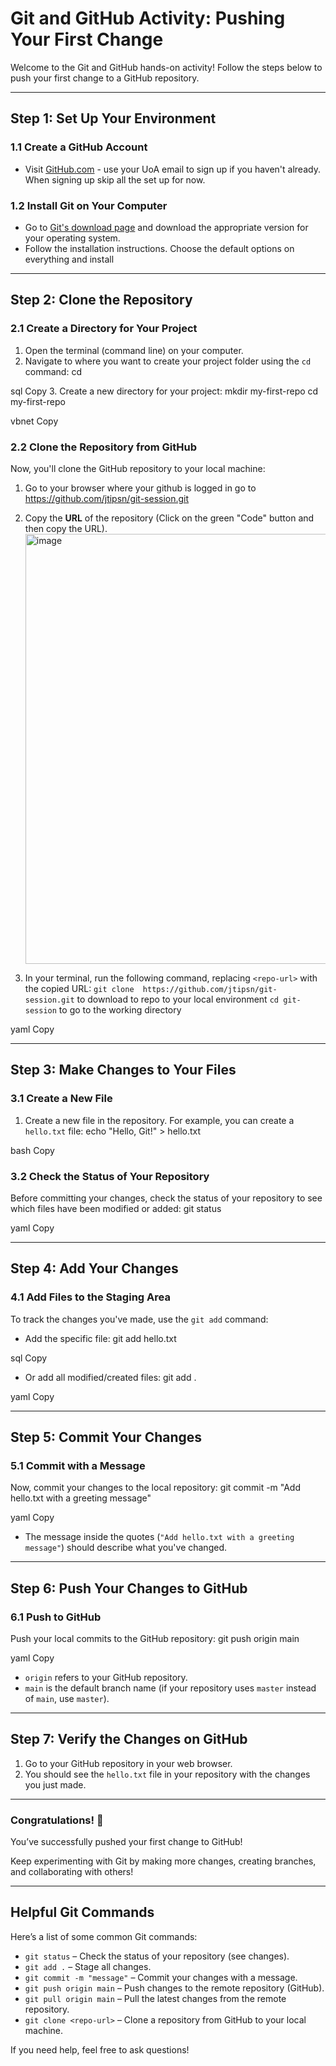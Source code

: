 # Git and GitHub Activity: Pushing Your First Change

Welcome to the Git and GitHub hands-on activity! Follow the steps below to push your first change to a GitHub repository.

---

## Step 1: Set Up Your Environment

### 1.1 Create a GitHub Account
- Visit [GitHub.com](https://github.com) - use your UoA email to sign up if you haven't already.  When signing up skip all the set up for now.   

### 1.2 Install Git on Your Computer
- Go to [Git's download page](https://git-scm.com/downloads) and download the appropriate version for your operating system.
- Follow the installation instructions.  Choose the default options on everything and install

---

## Step 2: Clone the Repository

### 2.1 Create a Directory for Your Project
1. Open the terminal (command line) on your computer.
2. Navigate to where you want to create your project folder using the `cd` command:
cd <path-to-your-folder>

sql
Copy
3. Create a new directory for your project:
mkdir my-first-repo cd my-first-repo

vbnet
Copy

### 2.2 Clone the Repository from GitHub
Now, you'll clone the GitHub repository to your local machine:
1. Go to your browser where your github is logged in go to https://github.com/jtipsn/git-session.git
2. Copy the **URL** of the repository (Click on the green "Code" button and then copy the URL).<img width="688" alt="image" src="https://github.com/user-attachments/assets/a03c1110-a642-4fdb-a58e-e75a027a4161" />

4. In your terminal, run the following command, replacing `<repo-url>` with the copied URL:
`git clone  https://github.com/jtipsn/git-session.git` to download to repo to your local environment 
`cd git-session` to go to the working directory 

yaml
Copy

---

## Step 3: Make Changes to Your Files

### 3.1 Create a New File
1. Create a new file in the repository. For example, you can create a `hello.txt` file:
echo "Hello, Git!" > hello.txt

bash
Copy

### 3.2 Check the Status of Your Repository
Before committing your changes, check the status of your repository to see which files have been modified or added:
git status

yaml
Copy

---

## Step 4: Add Your Changes

### 4.1 Add Files to the Staging Area
To track the changes you've made, use the `git add` command:
- Add the specific file:
git add hello.txt

sql
Copy
- Or add all modified/created files:
git add .

yaml
Copy

---

## Step 5: Commit Your Changes

### 5.1 Commit with a Message
Now, commit your changes to the local repository:
git commit -m "Add hello.txt with a greeting message"

yaml
Copy
- The message inside the quotes (`"Add hello.txt with a greeting message"`) should describe what you've changed.

---

## Step 6: Push Your Changes to GitHub

### 6.1 Push to GitHub
Push your local commits to the GitHub repository:
git push origin main

yaml
Copy
- `origin` refers to your GitHub repository.
- `main` is the default branch name (if your repository uses `master` instead of `main`, use `master`).

---

## Step 7: Verify the Changes on GitHub

1. Go to your GitHub repository in your web browser.
2. You should see the `hello.txt` file in your repository with the changes you just made.

---

### Congratulations! 🎉
You’ve successfully pushed your first change to GitHub!

Keep experimenting with Git by making more changes, creating branches, and collaborating with others!

---

## Helpful Git Commands

Here’s a list of some common Git commands:

- `git status` – Check the status of your repository (see changes).
- `git add .` – Stage all changes.
- `git commit -m "message"` – Commit your changes with a message.
- `git push origin main` – Push changes to the remote repository (GitHub).
- `git pull origin main` – Pull the latest changes from the remote repository.
- `git clone <repo-url>` – Clone a repository from GitHub to your local machine.

If you need help, feel free to ask questions!
